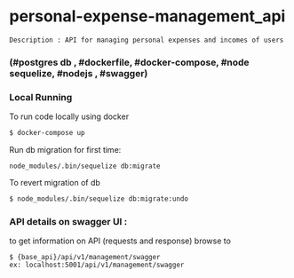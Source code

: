 # personal-expense-management_api
```
Description : API for managing personal expenses and incomes of users 
```
### (#postgres db , #dockerfile, #docker-compose, #node sequelize, #nodejs , #swagger)

### Local Running
To run code locally using docker 
```bash
$ docker-compose up
```
Run db migration for first time: 
```
node_modules/.bin/sequelize db:migrate

```
To revert migration of db 
```bash
$ node_modules/.bin/sequelize db:migrate:undo
```


### API details on swagger UI :
to get information on API (requests and response) browse to 
```
$ {base_api}/api/v1/management/swagger
ex: localhost:5001/api/v1/management/swagger
```















